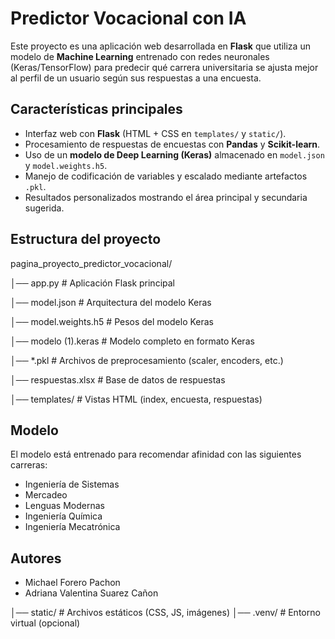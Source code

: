 # Predictor Vocacional con IA
Este proyecto es una aplicación web desarrollada en **Flask** que utiliza un modelo de **Machine Learning** entrenado con redes neuronales (Keras/TensorFlow) para predecir qué carrera universitaria se ajusta mejor al perfil de un usuario según sus respuestas a una encuesta.

## Características principales
- Interfaz web con **Flask** (HTML + CSS en `templates/` y `static/`).
- Procesamiento de respuestas de encuestas con **Pandas** y **Scikit-learn**.
- Uso de un **modelo de Deep Learning (Keras)** almacenado en `model.json` y `model.weights.h5`.
- Manejo de codificación de variables y escalado mediante artefactos `.pkl`.
- Resultados personalizados mostrando el área principal y secundaria sugerida.

## Estructura del proyecto

pagina_proyecto_predictor_vocacional/

│── app.py # Aplicación Flask principal

│── model.json # Arquitectura del modelo Keras

│── model.weights.h5 # Pesos del modelo Keras

│── modelo (1).keras # Modelo completo en formato Keras

│── *.pkl # Archivos de preprocesamiento (scaler, encoders, etc.)

│── respuestas.xlsx # Base de datos de respuestas

│── templates/ # Vistas HTML (index, encuesta, respuestas)

## Modelo

El modelo está entrenado para recomendar afinidad con las siguientes carreras:

- Ingeniería de Sistemas
- Mercadeo
- Lenguas Modernas
- Ingeniería Química
- Ingeniería Mecatrónica

## Autores
- Michael Forero Pachon
- Adriana Valentina Suarez Cañon

│── static/ # Archivos estáticos (CSS, JS, imágenes)
│── .venv/ # Entorno virtual (opcional)
